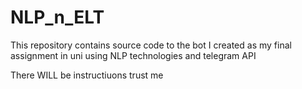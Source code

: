 # NLP_n_ELT

This repository contains source code to the bot I created as my final assignment in uni using NLP technologies and telegram API

There WILL be instructiuons trust me
